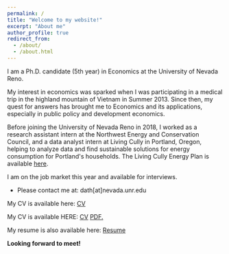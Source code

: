 ```yaml
---
permalink: /
title: "Welcome to my website!"
excerpt: "About me"
author_profile: true
redirect_from: 
  - /about/
  - /about.html
---
```


I am a Ph.D. candidate (5th year) in Economics at the University of Nevada Reno.

My interest in economics was sparked when I was participating in a medical trip in the highland mountain of Vietnam in Summer 2013. Since then, my quest for answers has brought me to Economics and its applications, especially in public policy and development economics.  

Before joining the University of Nevada Reno in 2018, I worked as a research assistant intern at the Northwest Energy and Conservation Council, and a data analyst intern at Living Cully in Portland, Oregon, helping to analyze data and find sustainable solutions for energy consumption for Portland's households. The Living Cully Energy Plan is available [here](https://www.livingcully.org/incoming/2018/05/LC-Community-Energy-Plan-FINAL-6.pdf).

I am on the job market this year and available for interviews.

* Please contact me at: dath[at]nevada.unr.edu

My CV is available here: [CV](https://github.com/huynhdattien/huynhdattien.github.io/files/7402234/Huynh_CV.pdf)

My CV is available HERE: [CV](https://github.com/huynhdattien/huynhdattien.github.io/blob/6073326d7b21041924536e4bff9185469b11336f/files/Huynh_CV_09_2022.pdf)
<a href="huynhdattien.github.io/blob/6073326d7b21041924536e4bff9185469b11336f/files/Huynh_CV_09_2022.pdf" target="_blank">PDF.</a>

My resume is also available here: [Resume](https://github.com/huynhdattien/huynhdattien.github.io/files/7637264/Huynh_Resume.pdf)

**Looking forward to meet!**





